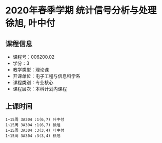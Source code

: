 # 2020年春季学期 统计信号分析与处理 徐旭, 叶中付






## 课程信息

- 课程号：006200.02
- 学分：3
- 教学类型：理论课
- 开课单位：电子工程与信息科学系
- 课程类别：专业核心
- 课程层次：本科计划内课程

## 上课时间

```
1~15周 3A304 :1(6,7) 叶中付
1~15周 3A304 :1(6,7) 徐旭
1~15周 3A304 :3(3,4) 叶中付
1~15周 3A304 :3(3,4) 徐旭
```

